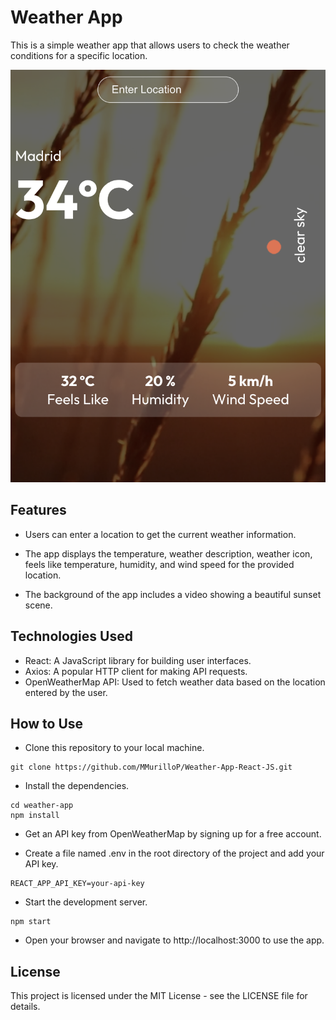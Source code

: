#   Weather App

This is a simple weather app that allows users to check the weather conditions for a specific location.

![Weather App](./src/assets/screenshot.png)


## Features

- Users can enter a location to get the current weather information.
- The app displays the temperature, weather description, weather icon, feels like temperature, humidity, and wind speed for the provided location.

- The background of the app includes a video showing a beautiful sunset scene.

## Technologies Used

- React: A JavaScript library for building user interfaces.
- Axios: A popular HTTP client for making API requests.
- OpenWeatherMap API: Used to fetch weather data based on the location entered by the user.

## How to Use
 - Clone this repository to your local machine.

``````
git clone https://github.com/MMurilloP/Weather-App-React-JS.git
``````

- Install the dependencies.

``````
cd weather-app
npm install
``````

- Get an API key from OpenWeatherMap by signing up for a free account.

- Create a file named .env in the root directory of the project and add your API key.

``````
REACT_APP_API_KEY=your-api-key
``````

- Start the development server.
``````
npm start
``````

- Open your browser and navigate to http://localhost:3000 to use the app.


## License

This project is licensed under the MIT License - see the LICENSE file for details.


